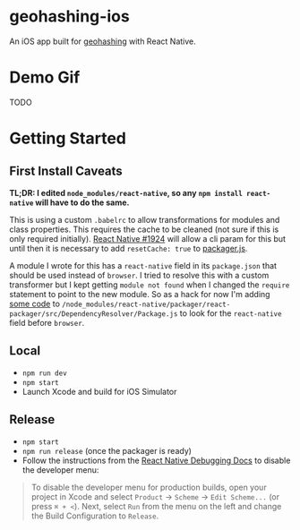 geohashing-ios
==================

An iOS app built for [geohashing](https://xkcd.com/426/) with React Native.


# Demo Gif

TODO


# Getting Started

## First Install Caveats

**TL;DR: I edited `node_modules/react-native`, so any `npm install react-native` will have to do the same.**

This is using a custom `.babelrc` to allow transformations for modules and class properties. This requires the cache to be cleaned (not sure if this is only required initially). [React Native #1924](https://github.com/facebook/react-native/issues/1924) will allow a cli param for this but until then it is necessary to add `resetCache: true` to [packager.js](https://gist.github.com/brentvatne/794a77917d7a4b3cce5b/revisions#diff-25c411aaebc5c1757cec74ba9a0d6ba8R229).

A module I wrote for this has a `react-native` field in its `package.json` that should be used instead of `browser`. I tried to resolve this with a custom transformer but I kept getting `module not found` when I changed the `require` statement to point to the new module. So as a hack for now I'm adding [some code](https://gist.github.com/lukekarrys/16b5e62f4058a0228aff/revisions#diff-39aceb27a498bbd94b12434099507d5aR20) to `/node_modules/react-native/packager/react-packager/src/DependencyResolver/Package.js` to look for the `react-native` field before `browser`.

## Local
- `npm run dev`
- `npm start`
- Launch Xcode and build for iOS Simulator

## Release
- `npm start`
- `npm run release` (once the packager is ready)
- Follow the instructions from the [React Native Debugging Docs](https://facebook.github.io/react-native/docs/debugging.html#debugging-react-native-apps) to disable the developer menu:

> To disable the developer menu for production builds, open your project in Xcode and select `Product` → `Scheme` → `Edit Scheme...` (or press `⌘ + <`). Next, select `Run` from the menu on the left and change the Build Configuration to `Release`.
